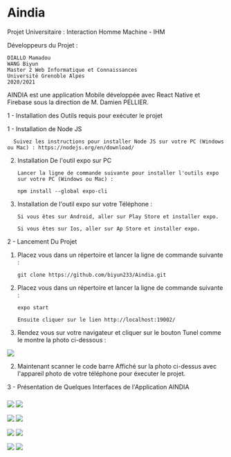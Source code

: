 # Aindia
Projet Universitaire : Interaction Homme Machine - IHM

Développeurs du Projet : 

    DIALLO Mamadou
    WANG Biyun 
    Master 2 Web Informatique et Connaissances
    Université Grenoble Alpes
    2020/2021
    
AINDIA est une application Mobile développée avec React Native et Firebase sous la direction de M. Damien PELLIER.

1 - Installation des Outils requis pour exécuter le projet


  1 - Installation de Node JS

      Suivez les instructions pour installer Node JS sur votre PC (Windows ou Mac) : https://nodejs.org/en/download/

  2. Installation De l'outil expo sur PC

         Lancer la ligne de commande suivante pour installer l'outils expo sur votre PC (Windows ou Mac) : 

         npm install --global expo-cli

  3. Installation de l'outil expo sur votre Téléphone : 

         Si vous êtes sur Android, aller sur Play Store et installer expo.

         Si vous êtes sur Ios, aller sur Ap Store et installer expo.
    


2 - Lancement Du Projet 

  
  1. Placez vous dans un répertoire et lancer la ligne de commande suivante : 

         git clone https://github.com/biyun233/Aindia.git


  4. Placez vous dans un répertoire et lancer la ligne de commande suivante :

         expo start
         
         Ensuite cliquer sur le lien http://localhost:19002/
         

  1. Rendez vous sur votre navigateur et cliquer sur le bouton Tunel comme le montre la photo ci-dessous : 
  
 <img src="https://i.imgur.com/V0GZAln.png" />
 
 
 2. Maintenant scanner le code barre Affiché sur la photo ci-dessus avec l'appareil photo de votre téléphone pour éxecuter le projet.
 
 
 
3 - Présentation de Quelques Interfaces de l'Application AINDIA

##### 
<img src="https://i.imgur.com/vX28qhIl.png"/> <img src="https://i.imgur.com/pKqHSKOl.png"/>


<img src="https://i.imgur.com/FQ5qOdpl.png"/> <img src="https://i.imgur.com/KicGRnul.png"/>


<img src="https://i.imgur.com/G6uXedGl.png"/> <img src="https://i.imgur.com/Xw4V2fCl.png"/>
 
<img src="https://i.imgur.com/7ush5T3l.png"/> <img src="https://i.imgur.com/Z5YipPtl.png"/>



